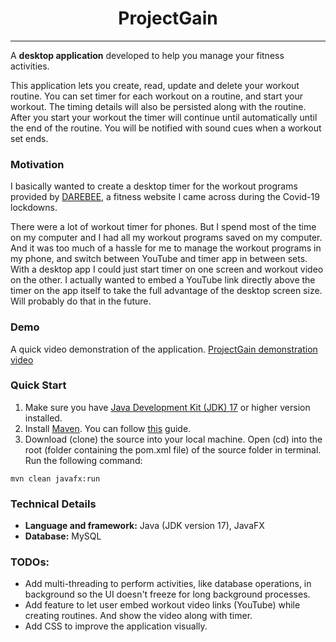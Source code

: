 <h1 style="text-align: center;"> ProjectGain </h1>
<hr>

A **desktop application** developed to help you manage your fitness activities.

This application lets you create, read, update and delete your workout routine.
You can set timer for each workout on a routine, and start your workout. 
The timing details will also be persisted along with the routine. After you start your
workout the timer will continue until automatically until the end of the routine. You will 
be notified with sound cues when a workout set ends.

### Motivation

I basically wanted to create a desktop timer for the workout programs provided by 
[DAREBEE](https://www.darebee.com/programs.html), a fitness website I came across 
during the Covid-19 lockdowns. 

There were a lot of workout timer for phones. But I spend most of the time on my computer and I had all my workout programs 
saved on my computer. And it was too much of a hassle for me to manage the workout programs in my phone, and 
switch between YouTube and timer app in between sets. With a desktop app I could just start timer on one screen and workout video on the other. 
I actually wanted to embed a YouTube link directly above the timer on the app itself to take the full advantage of the desktop screen size. 
Will probably do that in the future. 

### Demo

A quick video demonstration of the application.
[ProjectGain demonstration video](https://github.com/Sabin-B-99/ProjectGain/assets/55592534/4c930dc1-7aa1-41af-9755-c2def76271d9)

### Quick Start

1. Make sure you have [Java Development Kit (JDK) 17](https://www.oracle.com/java/technologies/downloads/) or higher version installed.
2. Install [Maven](https://maven.apache.org/index.html). You can follow [this](https://www.baeldung.com/install-maven-on-windows-linux-mac) guide.
3. Download (clone) the source into your local machine. Open (cd) into the root (folder containing the pom.xml file) of the source folder in terminal. Run the following command: 

```
mvn clean javafx:run
```


### Technical Details
* **Language and framework:** Java (JDK version 17), JavaFX
* **Database:** MySQL

### TODOs:
* Add multi-threading to perform activities, like database operations, in background so the UI doesn't freeze for long background processes.
* Add feature to let user embed workout video links (YouTube) while creating routines. And show the video along with timer.
* Add CSS to improve the application visually.

